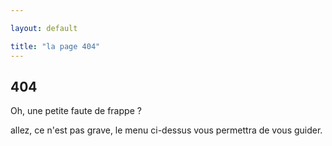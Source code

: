 ```yaml
---

layout: default

title: "la page 404"
---
```


## 404

Oh, une petite faute de frappe ?

allez, ce n'est pas grave, le menu ci-dessus vous permettra de vous guider.
